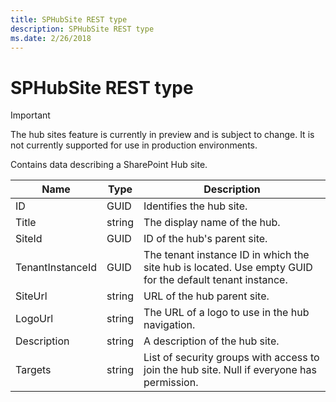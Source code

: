 ```yaml
---
title: SPHubSite REST type
description: SPHubSite REST type
ms.date: 2/26/2018
---
```


# SPHubSite REST type

> [!IMPORTANT]
> The hub sites feature is currently in preview and is subject to change. It is not currently supported for use in production environments.

Contains data describing a SharePoint Hub site.


|Name    |Type   |Description |
|--------|-------|------------|
|ID      |GUID   |Identifies the hub site. |
|Title   |string |The display name of the hub. |
|SiteId  |GUID   |ID of the hub's parent site. |
|TenantInstanceId |GUID |The tenant instance ID in which the site hub is located. Use empty GUID for the default tenant instance. |
|SiteUrl |string |URL of the hub parent site.
|LogoUrl |string |The URL of a logo to use in the hub navigation. |
|Description |string |A description of the hub site. |
|Targets |string |List of security groups with access to join the hub site. Null if everyone has permission. |
